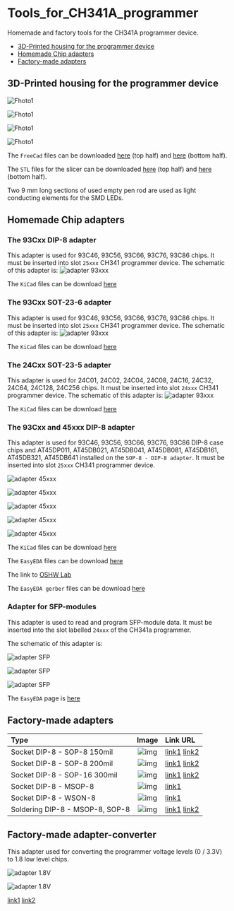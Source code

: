 # Tools_for_CH341A_programmer

Homemade and factory tools for the CH341A programmer device.

* [3D-Printed housing for the programmer device](#3D-Printed-housing-for-the-programmer-device)
* [Homemade Chip adapters](#Homemade-Chip-adapters)
* [Factory-made adapters](#Factory-made-adapters)
## 3D-Printed housing for the programmer device

![Fhoto1](img/case_CH341A_black_1.png)

![Fhoto1](img/case_CH341A_black_2.png)

![Fhoto1](img/case_CH341A_black_3.jpg)

![Fhoto1](img/case_ch341_black_cura.png)

The `FreeCad` files can be downloaded [here](3d_printing/CH341_black_up2.FCStd) (top half) and [here](3d_printing/CH341_black_down2.FCStd) (bottom half).

The `STL` files for the slicer can be downloaded [here](3d_printing/CH341_black_up2-Body.stl) (top half) and [here](3d_printing/CH341_black_down-Body.stl) (bottom half).

Two 9 mm long sections of used empty pen rod are used as light conducting elements for the SMD LEDs.


## Homemade Chip adapters

### The 93Cxx DIP-8 adapter

This adapter is used for 93C46, 93C56, 93C66, 93C76, 93C86 chips. It must be inserted into slot `25xxx` CH341 programmer device. 
The schematic of this adapter is:
![adapter 93xxx](img/93Cxx_dip8_adapter.svg) 

The `KiCad` files can be download [here](kicad/93xxx_dip8_adapter.zip)

### The 93Cxx SOT-23-6 adapter

This adapter is used for 93C46, 93C56, 93C66, 93C76, 93C86 chips. It must be inserted into slot `25xxx` CH341 programmer device. 
The schematic of this adapter is:
![adapter 93xxx](img/93Cxx_sot-23-6_adapter.svg) 

The `KiCad` files can be download [here](kicad/93xxx_sot-23-6_adapter.zip)

### The 24Cxx SOT-23-5 adapter

This adapter is used for 24C01, 24C02, 24C04, 24C08, 24C16, 24C32, 24C64, 24C128, 24C256 chips. It must be inserted into slot `24xxx` CH341 programmer device. 
The schematic of this adapter is:
![adapter 93xxx](img/24xx_sot-23-5_adapter.svg) 

The `KiCad` files can be download [here](kicad/24Cxx_sot-23-5_adapter.zip)

### The 93Cxx and 45xxx DIP-8 adapter

This adapter is used for 93C46, 93C56, 93C66, 93C76, 93C86 DIP-8 case chips and AT45DP011, AT45DB021, AT45DB041, AT45DB081, AT45DB161, AT45DB321, AT45DB641 installed on the `SOP-8 - DIP-8 adapter`.
It must be inserted into slot `25xxx` CH341 programmer device. 

![adapter 45xxx](img/45_93_adapter_sch.png)

![adapter 45xxx](img/45_93_adapter_comp.png) 

![adapter 45xxx](img/45_93_adapter_sold.png)

![adapter 45xxx](img/45_93_adapter_pcb.png)

![adapter 45xxx](img/photo_93_46.jpg)


The `KiCad` files can be download [here](kicad/93_and_45_dip8_adapter.zip)

The `EasyEDA` files can be download [here](EasyEDA/CH341A_93Cxx_45xxx_adapter_EasyEDA.zip)

The link to [OSHW Lab](https://oshwlab.com/einkreader/ch341a_93xxx_and_45xxx_adapter)

The `EasyEDA gerber` files can be download [here](EasyEDA/Gerber_CH341a_93xxx_and_45xxx_adapter.zip)

### Adapter for SFP-modules

This adapter is used to read and program SFP-module data. It must be inserted into the slot labelled `24xxx` of the CH341a programmer.

The schematic of this adapter is:

![adapter SFP](img/my_sfp_adapter_sch.png)

![adapter SFP](img/my_sfp_adapter_pcb.png)

![adapter SFP](img/my_sfp_adapter_3d.png)

The `EasyEDA` page is [here](https://oshwlab.com/einkreader/ch341a_sfp_adapter)

## Factory-made adapters

| Type   |       Image          |  Link URL  | 
| :---   |       :---:          |     :---   |
| Socket DIP-8 - SOP-8 150mil | ![img](img/dip8_sop8_150_adapter.png) | [link1](https://aliexpress.ru/item/32827349954.html) [link2](https://www.ebay.ie/itm/173491615389)|
| Socket DIP-8 - SOP-8 200mil | ![img](img/dip8_sop8_200_adapter.png) | [link1](https://aliexpress.ru/item/32827349954.html) [link2](https://www.ebay.ie/itm/193379529969)|
| Socket DIP-8 - SOP-16 300mil | ![img](img/dip8_sop16_300_adapter.png) | [link1](https://aliexpress.ru/item/32827349954.html) [link2](https://www.ebay.ie/itm/404297821827)|
| Socket DIP-8 - MSOP-8 | ![img](img/dip8_msop8_adapter.png) | [link1](https://aliexpress.ru/item/32949689776.html)|
| Socket DIP-8 - WSON-8 | ![img](img/dip8_wson8_adapter.png) | [link1](https://aliexpress.ru/item/1005007470583249.html) |
| Soldering DIP-8 - MSOP-8, SOP-8| ![img](img/sop-dip-sold.png) | [link1](https://aliexpress.ru/item/32855731928.html) [link2](https://www.ebay.ie/itm/115891728267)|

## Factory-made adapter-converter

This adapter used for converting the programmer voltage levels (0 / 3.3V) to 1.8 low level chips.

![adapter 1.8V](img/1_8_adapter_sch.png)

![adapter 1.8V](img/1_8_volts_adapter.png)

[link1](https://aliexpress.ru/item/4001360074235.html) [link2](https://www.ebay.ie/itm/253035788247)

